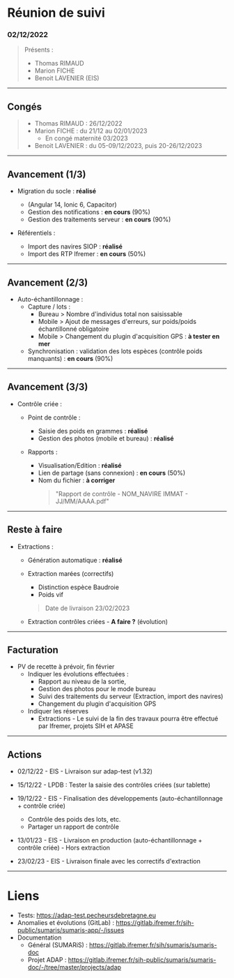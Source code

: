 # Réunion de suivi
### 02/12/2022

> Présents :
>
> - Thomas RIMAUD
> - Marion FICHE
> - Benoit LAVENIER (EIS)

---
## Congés

> - Thomas RIMAUD : 26/12/2022
> - Marion FICHE : du 21/12 au 02/01/2023
>    * En congé maternité 03/2023
> - Benoit LAVENIER : du 05-09/12/2023, puis 20-26/12/2023


---
## Avancement (1/3)

- Migration du socle : **réalisé**
  - (Angular 14, Ionic 6, Capacitor)
  - Gestion des notifications : **en cours** (90%)
  - Gestion des traitements serveur : **en cours** (90%)

- Référentiels :
  - Import des navires SIOP : **réalisé**
  - Import des RTP Ifremer : **en cours** (50%)

---

## Avancement (2/3)

- Auto-échantillonnage :
  * Capture / lots : 
    * Bureau > Nombre d'individus total non saisissable
    * Mobile > Ajout de messages d'erreurs, sur poids/poids échantillonné obligatoire
    * Mobile > Changement du plugin d'acquisition GPS : **à tester en mer**
  * Synchronisation : validation des lots espèces (contrôle poids manquants) : **en cours** (90%)
  
---
## Avancement (3/3)

- Contrôle criée :
  * Point de contrôle :
    * Saisie des poids en grammes : **réalisé**
    * Gestion des photos (mobile et bureau) : **réalisé**

  * Rapports :
    * Visualisation/Edition : **réalisé**
    * Lien de partage (sans connexion) : **en cours** (50%)
    * Nom du fichier : **à corriger**
      > "Rapport de contrôle - NOM_NAVIRE IMMAT - JJ/MM/AAAA.pdf"  

---
## Reste à faire

- Extractions :
  * Génération automatique : **réalisé**
  * Extraction marées (correctifs)
    * Distinction espèce Baudroie
    * Poids vif
    > Date de livraison 23/02/2023 

  * Extraction contrôles criées - **A faire ?** (évolution)

---
## Facturation

- PV de recette à prévoir, fin février 
  - Indiquer les évolutions effectuées : 
    - Rapport au niveau de la sortie, 
    - Gestion des photos pour le mode bureau
    - Suivi des traitements du serveur (Extraction, import des navires)
    - Changement du plugin d'acquisition GPS
  - Indiquer les réserves 
    - Extractions - Le suivi de la fin des travaux pourra être effectué par Ifremer, projets SIH et APASE

---
## Actions

- 02/12/22 - EIS - Livraison sur adap-test (v1.32)
- 15/12/22 - LPDB : Tester la saisie des contrôles criées (sur tablette)

- 19/12/22 - EIS - Finalisation des développements (auto-échantillonnage + contrôle criée) 
  - Contrôle des poids des lots, etc.
  - Partager un rapport de contrôle

- 13/01/23 - EIS - Livraison en production (auto-échantillonnage + contrôle criée) - Hors extraction
- 23/02/23 - EIS - Livraison finale avec les correctifs d'extraction

---

# Liens
* Tests: https://adap-test.pecheursdebretagne.eu
* Anomalies et évolutions (GitLab) : https://gitlab.ifremer.fr/sih-public/sumaris/sumaris-app/-/issues
* Documentation
  * Général (SUMARiS) : https://gitlab.ifremer.fr/sih/sumaris/sumaris-doc
  * Projet ADAP : https://gitlab.ifremer.fr/sih-public/sumaris/sumaris-doc/-/tree/master/projects/adap
